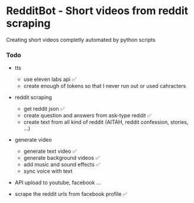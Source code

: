 # RedditBot - Short videos from reddit scraping
Creating short videos completly automated by python scripts


### Todo

* tts
    * use eleven labs api ✅
    * create enough of tokens so that I never run out or used cahracters

* reddit scraping
    * get reddit json ✅
    * create question and answers from ask-type reddit ✅
    * create text from all kind of reddit (AITAH, reddit confession, stories, ...)

* generate video
    * generate text video ✅
    * generate background videos ✅
    * add music and sound effects ✅
    * sync voice with text

* API upload to youtube, facebook ...

* scrape the reddit urls from facebook profile ✅
